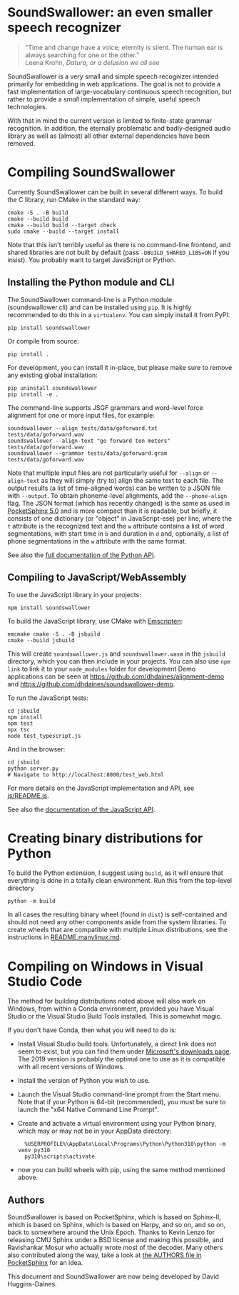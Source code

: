 SoundSwallower: an even smaller speech recognizer
=================================================

> "Time and change have a voice; eternity is silent. The human ear is
> always searching for one or the other."<br>
> Leena Krohn, *Datura, or a delusion we all see*

SoundSwallower is a very small and simple speech recognizer intended
primarily for embedding in web applications.  The goal is not to
provide a fast implementation of large-vocabulary continuous speech
recognition, but rather to provide a *small* implementation of simple,
useful speech technologies.

With that in mind the current version is limited to finite-state
grammar recognition.  In addition, the eternally problematic and
badly-designed audio library as well as (almost) all other external
dependencies have been removed.

Compiling SoundSwallower
========================

Currently SoundSwallower can be built in several different ways. To
build the C library, run CMake in the standard way:

    cmake -S . -B build
    cmake --build build
    cmake --build build --target check
    sudo cmake --build --target install

Note that this isn't terribly useful as there is no command-line
frontend, and shared libraries are not built by default (pass
`-DBUILD_SHARED_LIBS=ON` if you insist).  You probably want to target
JavaScript or Python.

Installing the Python module and CLI
------------------------------------

The SoundSwallower command-line is a Python module
(soundswallower.cli) and can be installed using `pip`.  It is highly
recommended to do this in a `virtualenv`.  You can simply install it
from PyPI:

    pip install soundswallower

Or compile from source:

    pip install .

For development, you can install it in-place, but please make sure to
remove any existing global installation:

    pip uninstall soundswallower
    pip install -e .

The command-line supports JSGF grammars and word-level force
alignment for one or more input files, for example:

    soundswallower --align tests/data/goforward.txt tests/data/goforward.wav
    soundswallower --align-text "go forward ten meters" tests/data/goforward.wav
    soundswallower --grammar tests/data/goforward.gram tests/data/goforward.wav

Note that multiple input files are not particularly useful for
`--align` or `--align-text` as they will simply (try to) align the
same text to each file.  The output results (a list of time-aligned
words) can be written to a JSON file with `--output`.  To obtain
phoneme-level alignments, add the `--phone-align` flag.  The JSON
format (which has recently changed) is the same as used in
[PocketSphinx 5.0](https://github.com/cmusphinx/pocketsphinx) and is
more compact than it is readable, but briefly, it consists of one
dictionary (or "object" in JavaScript-ese) per line, where the `t`
attribute is the recognized text and the `w` attribute contains a list
of word segmentations, with start time in `b` and duration in `d` and,
optionally, a list of phone segmentations in the `w` attribute with
the same format.

See also the [full documentation of the Python
API](https://soundswallower.readthedocs.io/en/latest/soundswallower.html).

Compiling to JavaScript/WebAssembly
-----------------------------------

To use the JavaScript library in your projects:

    npm install soundswallower

To build the JavaScript library, use CMake with
[Emscripten](https://emscripten.org/):

    emcmake cmake -S . -B jsbuild
    cmake --build jsbuild

This will create `soundswallower.js` and `soundswallower.wasm` in the
`jsbuild` directory, which you can then include in your projects.  You
can also use `npm link` to link it to your `node_modules` folder for
development Demo applications can be seen at
https://github.com/dhdaines/alignment-demo and
https://github.com/dhdaines/soundswallower-demo.

To run the JavaScript tests:

    cd jsbuild
    npm install
    npm test
    npx tsc
    node test_typescript.js

And in the browser:

    cd jsbuild
    python server.py
    # Navigate to http://localhost:8000/test_web.html

For more details on the JavaScript implementation and API, see
[js/README.js](https://github.com/ReadAlongs/SoundSwallower/blob/master/js/README.md).

See also the [documentation of the JavaScript
API](https://soundswallower.readthedocs.io/en/latest/soundswallower.js.html).

Creating binary distributions for Python
========================================

To build the Python extension, I suggest using `build`, as it will
ensure that everything is done in a totally clean environment.  Run
this from the top-level directory

    python -m build

In all cases the resulting binary wheel (found in `dist`) is
self-contained and should not need any other components aside from the
system libraries.  To create wheels that are compatible with multiple
Linux distributions, see the instructions in
[README.manylinux.md](https://github.com/ReadAlongs/SoundSwallower/blob/master/README.manylinux.md).

Compiling on Windows in Visual Studio Code
==========================================

The method for building distributions noted above will also work on
Windows, from within a Conda environment, provided you have Visual
Studio or the Visual Studio Build Tools installed.  This is somewhat
magic.

If you don't have Conda, then what you will need to do is:

- Install Visual Studio build tools.  Unfortunately, a direct link
  does not seem to exist, but you can find them under [Microsoft's
  downloads page](https://visualstudio.microsoft.com/downloads/). The
  2019 version is probably the optimal one to use as it is compatible
  with all recent versions of Windows.
- Install the version of Python you wish to use.
- Launch the Visual Studio command-line prompt from the Start menu.
  Note that if your Python is 64-bit (recommended), you must be sure
  to launch the "x64 Native Command Line Prompt".
- Create and activate a virtual environment using your Python binary,
  which may or may not be in your AppData directory:

        %USERPROFILE%\AppData\Local\Programs\Python\Python310\python -m venv py310
        py310\scripts\activate

- now you can build wheels with pip, using the same method mentioned above.

Authors
-------

SoundSwallower is based on PocketSphinx, which is based on Sphinx-II,
which is based on Sphinx, which is based on Harpy, and so on, and so
on, back to somewhere around the Unix Epoch.  Thanks to Kevin Lenzo
for releasing CMU Sphinx under a BSD license and making this possible,
and Ravishankar Mosur who actually wrote most of the decoder.  Many
others also contributed along the way, take a look at [the AUTHORS
file in
PocketSphinx](https://github.com/cmusphinx/pocketsphinx/blob/master/AUTHORS)
for an idea.

This document and SoundSwallower are now being developed by David
Huggins-Daines.
